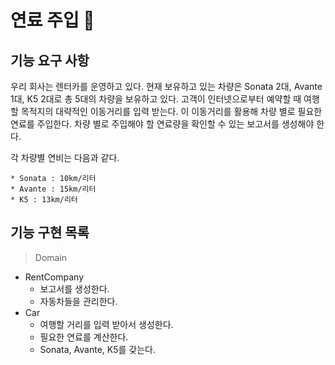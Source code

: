 # 연료 주입 🚀

## 기능 요구 사항

우리 회사는 렌터카를 운영하고 있다. 현재 보유하고 있는 차량은 Sonata 2대, Avante 1대, K5 2대로 총 5대의 차량을 보유하고 있다. 고객이 인터넷으로부터 예약할 때 여행할 목적지의 대략적인
이동거리를 입력 받는다. 이 이동거리를 활용해 차량 별로 필요한 연료를 주입한다. 차량 별로 주입해야 할 연료량을 확인할 수 있는 보고서를 생성해야 한다.

각 차량별 연비는 다음과 같다.

```
* Sonata : 10km/리터
* Avante : 15km/리터
* K5 : 13km/리터
```

## 기능 구현 목록

> Domain

- RentCompany
    - 보고서를 생성한다.
    - 자동차들을 관리한다.
- Car
    - 여행할 거리를 입력 받아서 생성한다.
    - 필요한 연료를 계산한다.
    - Sonata, Avante, K5를 갖는다.


